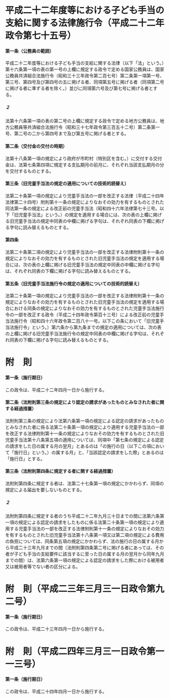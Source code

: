 # 平成二十二年度等における子ども手当の支給に関する法律施行令（平成二十二年政令第七十五号）
#### 第一条（公務員の範囲）
平成二十二年度等における子ども手当の支給に関する法律（以下「法」という。）第十六条第一項の表の第一号の上欄に規定する政令で定める国家公務員は、国家公務員共済組合法施行令（昭和三十三年政令第二百七号）第二条第一項第一号、第三号、第四号及び第四号の五に掲げる者、同項第五号に掲げる者（同項第二号に掲げる者に準ずる者を除く。）並びに同項第六号及び第七号に掲げる者とする。
##### ２
法第十六条第一項の表の第二号の上欄に規定する政令で定める地方公務員は、地方公務員等共済組合法施行令（昭和三十七年政令第三百五十二号）第二条第一号、第二号の二から第四号まで及び第五号に掲げる者とする。
#### 第二条（交付金の交付の時期）
法第十八条第一項の規定により政府が市町村（特別区を含む。）に交付する交付金は、法第七条第四項に規定する支払期月の前月に、それぞれ当該支払期月の分を交付するものとする。
#### 第三条（旧児童手当法の規定の適用についての技術的読替え）
法第二十条第一項の規定により児童手当法の一部を改正する法律（平成二十四年法律第二十四号）附則第十一条の規定によりなおその効力を有するものとされた同法第一条の規定による改正前の児童手当法（昭和四十六年法律第七十三号。以下「旧児童手当法」という。）の規定を適用する場合には、次の表の上欄に掲げる旧児童手当法の規定中同表の中欄に掲げる字句は、それぞれ同表の下欄に掲げる字句に読み替えるものとする。
#### 第四条
法第二十条第二項の規定により児童手当法の一部を改正する法律附則第十一条の規定によりなおその効力を有するものとされた旧児童手当法の規定を適用する場合には、次の表の上欄に掲げる旧児童手当法の規定中同表の中欄に掲げる字句は、それぞれ同表の下欄に掲げる字句に読み替えるものとする。
#### 第五条（旧児童手当法施行令の規定の適用についての技術的読替え）
法第二十条第一項の規定により児童手当法の一部を改正する法律附則第十一条の規定によりなおその効力を有するものとされた旧児童手当法の規定を適用する場合における同条の規定によりなおその効力を有するものとされた児童手当法施行令の一部を改正する政令（平成二十四年政令第百十三号）による改正前の児童手当法施行令（昭和四十六年政令第二百八十一号。以下この条において「旧児童手当法施行令」という。）第六条から第九条までの規定の適用については、次の表の上欄に掲げる旧児童手当法施行令の規定中同表の中欄に掲げる字句は、それぞれ同表の下欄に掲げる字句に読み替えるものとする。
# 附　則
#### 第一条（施行期日）
この政令は、平成二十二年四月一日から施行する。
#### 第二条（法附則第三条の規定により認定の請求があったものとみなされた者に関する経過措置）
法附則第三条の規定により法第六条第一項の規定による認定の請求があったものとみなされた者に係る法第二十条第一項の規定により適用する児童手当法の一部を改正する法律附則第十一条の規定によりなおその効力を有するものとされた旧児童手当法第十八条第五項の適用については、同項中「第七条の規定による認定の請求をした日の属する月の翌月」とあるのは「の施行の日（以下この項において「施行日」という。）の属する月」と、「当該認定の請求をした際」とあるのは「施行日」とする。
#### 第三条（法附則第四条に規定する者に関する経過措置）
法附則第四条に規定する者は、法第二十七条第一項の規定にかかわらず、同項の規定による届出を要しないものとする。
##### ２
法附則第四条に規定する者のうち平成二十二年九月三十日までの間に法第六条第一項の規定による認定の請求をしたものに係る法第二十条第一項の規定により適用する児童手当法の一部を改正する法律附則第十一条の規定によりなおその効力を有するものとされた旧児童手当法第十八条第一項又は第二項の規定による費用の負担については、同条第五項の規定にかかわらず、法の施行の日の属する月から平成二十三年九月までの間（法附則第四条第二号に掲げる者にあっては、その者が子ども手当の支給要件に該当するに至った日の属する月の翌月から同年九月までの間）は、法第六条第一項の規定による認定の請求をした際における被用者又は被用者等でない者の区分による。
# 附　則（平成二三年三月三一日政令第九二号）
#### 第一条（施行期日）
この政令は、平成二十三年四月一日から施行する。
# 附　則（平成二四年三月三一日政令第一一三号）
#### 第一条（施行期日）
この政令は、平成二十四年四月一日から施行する。
